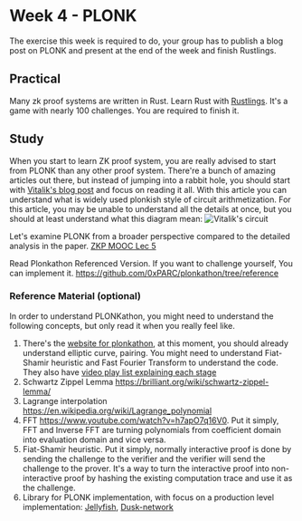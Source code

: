 # Week 4 - PLONK

The exercise this week is required to do, your group has to publish a blog post on PLONK and present at the end of the week and finish Rustlings.

## Practical

Many zk proof systems are written in Rust. Learn Rust with [Rustlings](https://rustlings.cool/). It's a game with nearly 100 challenges. You are required to finish it.

## Study

When you start to learn ZK proof system, you are really advised to start from PLONK than any other proof system. There're a bunch of amazing articles out there, but instead of jumping into a rabbit hole, you should start with [Vitalik's blog post](https://vitalik.eth.limo/general/2019/09/22/plonk.html) and focus on reading it all.
With this article you can understand what is widely used plonkish style of circuit arithmetization. For this article, you may be unable to understand all the details at once, but you should at least understand what this diagram mean:
![Vitalik's circuit](./assets/vitalik-circuit.png)

Let's examine PLONK from a broader perspective compared to the detailed analysis in the paper. [ZKP MOOC Lec 5](https://www.youtube.com/watch?v=A0oZVEXav24)

Read Plonkathon Referenced Version. If you want to challenge yourself, You can implement it.
https://github.com/0xPARC/plonkathon/tree/reference


### Reference Material (optional)

In order to understand PLONKathon, you might need to understand the following concepts, but only read it when you really feel like.

1. There's the [website for plonkathon](https://plonkathon.com/), at this moment, you should already understand elliptic curve, pairing. You might need to understand Fiat-Shamir heuristic and Fast Fourier Transform to understand the code. They also have [video play list explaining each stage](https://www.youtube.com/playlist?list=PLNK7oFq6eaEzHNYHpQ_zbgPEBDhLmyfFb)
2. Schwartz Zippel Lemma https://brilliant.org/wiki/schwartz-zippel-lemma/
3. Lagrange interpolation https://en.wikipedia.org/wiki/Lagrange_polynomial
4. FFT https://www.youtube.com/watch?v=h7apO7q16V0. Put it simply, FFT and Inverse FFT are turning polynomials from coefficient domain into evaluation domain and vice versa.
5. Fiat-Shamir heuristic. Put it simply, normally interactive proof is done by sending the challenge to the verifier and the verifier will send the challenge to the prover. It's a way to turn the interactive proof into non-interactive proof by hashing the existing computation trace and use it as the challenge. 
6. Library for PLONK implementation, with focus on a production level implementation: [Jellyfish](https://github.com/EspressoSystems/jellyfish), [Dusk-network](https://github.com/dusk-network/plonk)
